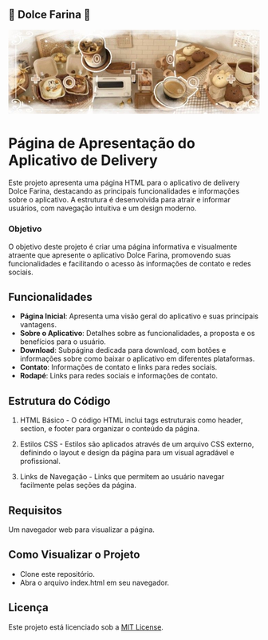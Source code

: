 ## 🍞 Dolce Farina 🍞
![Banner](assets/imgs/banner/banner.jpg)

# Página de Apresentação do Aplicativo de Delivery

Este projeto apresenta uma página HTML para o aplicativo de delivery Dolce Farina, destacando as principais funcionalidades e informações sobre o aplicativo. A estrutura é desenvolvida para atrair e informar usuários, com navegação intuitiva e um design moderno.

### Objetivo 
O objetivo deste projeto é criar uma página informativa e visualmente atraente que apresente o aplicativo Dolce Farina, promovendo suas funcionalidades e facilitando o acesso às informações de contato e redes sociais.

## Funcionalidades
- **Página Inicial**: Apresenta uma visão geral do aplicativo e suas principais vantagens.
- **Sobre o Aplicativo**: Detalhes sobre as funcionalidades, a proposta e os benefícios para o usuário.
- **Download**: Subpágina dedicada para download, com botões e informações sobre como baixar o aplicativo em diferentes plataformas.
- **Contato**: Informações de contato e links para redes sociais.
- **Rodapé**: Links para redes sociais e informações de contato.

## Estrutura do Código
1. HTML Básico - O código HTML inclui tags estruturais como header, section, e footer para organizar o conteúdo da página.

2. Estilos CSS - Estilos são aplicados através de um arquivo CSS externo, definindo o layout e design da página para um visual agradável e profissional.

3. Links de Navegação - Links que permitem ao usuário navegar facilmente pelas seções da página.

## Requisitos
Um navegador web para visualizar a página.

## Como Visualizar o Projeto
- Clone este repositório.
- Abra o arquivo index.html em seu navegador.

## Licença
Este projeto está licenciado sob a [MIT License](LICENSE).